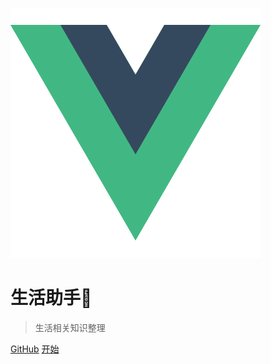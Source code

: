 ![logo](logo.png)

# 生活助手🤔

> 生活相关知识整理

[GitHub](https://github.com/treecrow/docsify-books)
[开始](README.md)